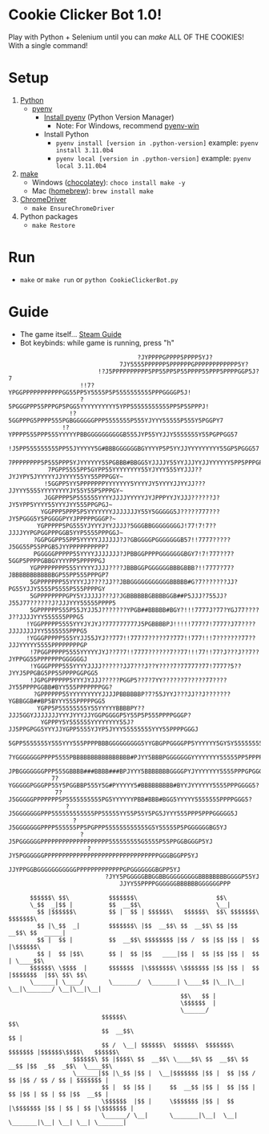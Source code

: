 # Cookie Clicker Bot 1.0!

Play with Python + Selenium until you can *make* ALL OF THE COOKIES! With a single command!

# Setup
1. [Python][1] 
    * [pyenv][2]
        - [Install pyenv][3] (Python Version Manager)
            + Note: For Windows, recommend [pyenv-win][9]
        - Install Python
            + `pyenv install [version in .python-version]` example: `pyenv install 3.11.0b4`
            + `pyenv local [version in .python-version]` example: `pyenv local 3.11.0b4`
2. [make][4]
    * Windows ([chocolatey][5]): `choco install make -y`
    * Mac ([homebrew][6]): `brew install make`
3. [ChromeDriver][7]
    * `make EnsureChromeDriver`
4. Python packages
    * `make Restore`

# Run
* `make` or `make run` or `python CookieClickerBot.py`

# Guide
* The game itself... [Steam Guide][8]
* Bot keybinds: while game is running, press "h"

```
                                    ?JYPPPPGPPPP5PPPP5YJ?
                               7JY5555PPPPPP5PPPPPPGPPPPPPPPPPPP5Y?
                         !?J5PPPPPPPPPP5PP55PP5P55PPPP55PPP5PPPPGGP5J?7
                    !!7?YPGGPPPPPPPPPPPGG55PP5Y5555P5P5555555555PPPGGGGP5J!
                    ?5PGGGPPP55PPPGP5PGG5YYYYYYYYYY5YPP55555555555PP5P55PPPJ!
                 !?5GGPPPG5PPPP555PGBGGGGGGPPP5555555P555YJYYY55555P555Y5PGGPY7
               !?YPPPP555PPP555YYYYYPBBGGGGGGGGGGB555JYP55YYJJY5555555Y55PGPPGG57
             !J5PP555555555PP55JYYYYY5G#BBBGGGGGGBGYYYYP5P5YYJJYYYYYYYYY55GP5PGGG57
            7PPPPPPPP5P555PPP5YJYYYYYY55PGBBB#BBGG5YJJJJY55YYJJJYYJJYYYYYY5PP5PPPGPJ
           7PGPP5555PP5GYPP55YYYYYYYY55YJYYY555YYJJJ??JYJYPY5JYYYYYJJYYYY55YY55PPPGGY~
          !5GGPP5YY5PPPPPPPYYYYYYY5YYYYJY5YYYYJJYYJJ???JJYYY5555YYYYYYYYJY55Y55P5PPPGY~
          JGGPPPP5P555555YYYYJJJJYYYYYJYJPPPYYJYJJJ??????J?JY5YPP5YYYY55YYYJYY555PPGPGJ~
         YGGPPP5PPP5P5YYYYYYYJJJJJJJY55Y5GGGGG5J?????777???JY5PGGG5Y5PGGGGPYYJPPPPPGGGP?~
        YGPPPPP5PG555YJYYYJYYJJJJ?5GGGBBGGGGGGGGJ!77!7!7??JJJJYYPGPGGPPPGGB5YYP5555PPPGGJ~
       ?GGPGGPP55PP5YYYYYJJJJJJ?J?GBGGGGPGGGGGGGB57!!7777?????J5GG55P55PPGB5JYYPPPPPPPPPP7
       PGGGGGPPPPP55YYYYJJJJJJJ?JPBBGGPPPPGGGGGGGBGY7!7!777??7?5GGP5PPPPGBBGYYYYPP5PPPPPGJ
      YGPPPPPPPP555YYYYYJJJJ????JBBBGGPGGGGGGBBBGBBB?!!7777?77?JBBBBBBBBBBBBGP55PP555PPPGP7
      5GPPPPPPP55YYYYJJ????JJ??JBBGGGGGGGGGGGBBBBB#G?7???????JJ?PG55YJJY5555P5555P555PPPPGY
      5GPPPPPPPPGPY5YJJJJJ???J?JGBBBBBBGBBBBGGB##P5JJJ?755JJ?J55J77??????J?JJJYYY55555PPPP5
      5GPPPPPP555P55JYJJ5J???????YPGB##BBBBB#BGY?!!!7777J?77?YGJ77????J??JJJJYYY555555PPPG5
     !YGGPPPPP5555YYYJYJYJ?777777777J5PGBBBBPJ!!!!!777?7!7777?J77????JJJJJJJJYY5555555PPPG5
     !YGGGPPPPP555YYJJ55JYJ??777!!777?7?????7?777!!777!!!7???????77??JJJYYYYY5555PPPPPPPPGP
      !7PGGPPPPP5555YYYYYJYJ??7?7!!7777??????7??77!!!77!!77?J???J??7??JYPPGG55PPPPPPPGGGGGGJ
      !YGGGPPPP555YYYYJJJJ??????JJ7???J??Y????7?77777?77!7777?5??JYYJ5PPGBG5PP55PPPPGGPGG5
      !JGPGPPPPPP5YYYJYJJJ?????PGGP5??7?7YY??????7?????77????JY55PPPPGGBB#BYY555PPPPPPPGG?
       ?GPPPPPP55YYYYYYYYYJJJJPBBBBBBP?7?55JYYJ???JJ??J???????YGBBGGB##BP5BYYY555PPPPPGG5
        YGPP5P55555555Y55YYYYYBBBBPY??JJJ5GGYJJJJJJJYYYJYYYJJYGGPGGGGP5Y55P5P555PPPPGGGP?
         YGPPPY5Y555555YYYYYYYY55J?JJ5PPGPGG5YYYJJYGPP5555YJYP5JYYY55555555YYY55PPPPGGGJ
          5GPP5555555Y555YYY555PPPPBBBGGGGGGGGG5YYGBGPPGGGGPP5YYYYYY5GY5Y55555555PPPGGJ
          7YGGGGGGGPPPP5555PBBBBBBBBBBBBBBBB#PJYY5BBBPGGGGGGGYYYYYYYY55555PP5PPPPPGGGY
           JPBGGGGGGGPPP555GBBBB###BBBB###BPJYYY5BBBBBBBGGGGPYJYYYYYYY5555PPPGPGGGPJ
            7?YGGGGGPGGGPP55Y5PGGBBP555Y5G#PYYYYY5#BBBBBBBBB#BYYJYYYYYY5555PPPGGGG5?
             7?J5GGGGGPPPPPPP5P5555555555PG5YYYYYYPBB#BBB#BGG5YYYYY5555555PPPPGGG5?
                ?J5GGGGGGGPPP555555555555PP55555YY55P55Y5PG5JYYY555PPP5PPPGGGGG5J
                  ?J5GGGGGGGPPPP555555PP5PGPPP555555555555G5Y55555P5PGGGGGGBG5YJ
                    ?J5PGGGGGGPPPPPPPPPPPPPPPPPPP555555555G5555P55PPGGBGGGP5YJ
                      ?JY5PGGGGGGPPPPPPPPPPPPPPPPPPPPPPPPPPPPPPPPGGGBGGPP5YJ
                         JJYPPGGBGGGGGGGGGGGPPPPPPPPPPPPPGPGGGGGGGBGPP5YJ
                           ?JYY5PGGGGGBBGGBBGGGGGGGGGBBBBBBBBGGGGP55YJ
                               JJYY55PPPPGGGGGGBBBBBBGGGGGGPPP

      $$$$$$\ $$\           $$$$$$$\                      $$\                                            
      \_$$  _|$$ |          $$  __$$\                     \__|                                           
        $$ |$$$$$$\         $$ |  $$ | $$$$$$\   $$$$$$\  $$\ $$$$$$$\   $$$$$$$\                        
        $$ |\_$$  _|        $$$$$$$\ |$$  __$$\ $$  __$$\ $$ |$$  __$$\ $$  _____|                       
        $$ |  $$ |          $$  __$$\ $$$$$$$$ |$$ /  $$ |$$ |$$ |  $$ |\$$$$$$\                         
        $$ |  $$ |$$\       $$ |  $$ |$$   ____|$$ |  $$ |$$ |$$ |  $$ | \____$$\                        
      $$$$$$\ \$$$$  |      $$$$$$$  |\$$$$$$$\ \$$$$$$$ |$$ |$$ |  $$ |$$$$$$$  |$$\ $$\ $$\            
      \______| \____/       \_______/  \_______| \____$$ |\__|\__|  \__|\_______/ \__|\__|\__|           
                                                $$\   $$ |                                               
                                                \$$$$$$  |                                               
                                                \______/                                                
                          $$$$$$\                                     $$\                               
                          $$  __$$\                                    $$ |                              
                          $$ /  \__| $$$$$$\  $$$$$$\  $$$$$$$\   $$$$$$$ |$$$$$$\$$$$\   $$$$$$\        
                  $$$$$$\ $$ |$$$$\ $$  __$$\ \____$$\ $$  __$$\ $$  __$$ |$$  _$$  _$$\  \____$$\       
                  \______|$$ |\_$$ |$$ |  \__|$$$$$$$ |$$ |  $$ |$$ /  $$ |$$ / $$ / $$ | $$$$$$$ |      
                          $$ |  $$ |$$ |     $$  __$$ |$$ |  $$ |$$ |  $$ |$$ | $$ | $$ |$$  __$$ |      
                          \$$$$$$  |$$ |     \$$$$$$$ |$$ |  $$ |\$$$$$$$ |$$ | $$ | $$ |\$$$$$$$ |      
                          \______/ \__|      \_______|\__|  \__| \_______|\__| \__| \__| \_______|      
```
[1]: <https://www.python.org/>
[2]: <https://github.com/pyenv/pyenv#simple-python-version-management-pyenv>
[3]: <https://github.com/pyenv/pyenv#installation>
[4]: <https://www.gnu.org/software/make/>
[5]: <https://chocolatey.org/install#install-step2>
[6]: <https://brew.sh/>
[7]: <https://chromedriver.chromium.org/>
[8]: <https://steamcommunity.com/sharedfiles/filedetails/?id=2591407770>
[9]: <https://github.com/pyenv-win/pyenv-win#quick-start>